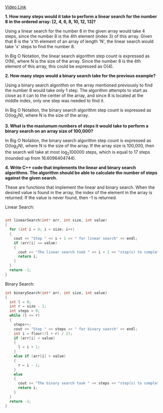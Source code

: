 [Video Link](https://youtu.be/43rerEKBVbI)

**1. How many steps would it take to perform a linear search for the number 8 in the ordered array: [2, 4, 6, 8, 10, 12, 13]?**

Using a linear search for the number 8 in the given array would take 4 steps, since the number 8 is the 4th element (index 3) of this array. Given that 8 is the 'x'th element of an array of length 'N', the linear search would take 'x' steps to find the number 8.

In Big O Notation, the linear search algorithm step count is expressed as O(N), where N is the size of the array. Since the number 8 is the 4th element of this array, this could be expressed as O(4).

**2. How many steps would a binary search take for the previous example?**

Using a binary search algorithm on the array mentioned previously to find the number 8 would take only 1 step. The algorithm attempts to start as close as it can to the center of the array, and since 8 is located at the middle index, only one step was needed to find it.

In Big O Notation, the binary search algorithm step count is expressed as O(log<sub>2</sub>N), where N is the size of the array.

**3. What is the maxiumum numbers of steps it would take to perform a binary search on an array size of 100,000?**

In Big O Notation, the binary search algorithm step count is expressed as O(log<sub>2</sub>N), where N is the size of the array. If the array size is 100,000, then the search will take at most log<sub>2</sub>100000 steps, which is equal to 17 steps (rounded up from 16.6096404744).

**4. Write C++ code that implements the linear and binary search algorithms. The algorithm should be able to calculate the number of steps against the given search.**

These are functions that implement the linear and binary search. When the desired value is found in the array, the index of the element in the array is returned. If the value is never found, then -1 is returned.

Linear Search:
```cpp

int linearSearch(int* arr, int size, int value)
{
  for (int i = 0; i < size; i++)
  {
    cout << "Step " << i + 1 << " for linear search" << endl;
    if (arr[i] == value)
    {
      cout << "The linear search took " << i + 1 << "step(s) to complete!" << endl;
      return i;
    }
  }
  return -1;
}
```

Binary Search:
```cpp
int binarySearch(int* arr, int size, int value)
{
  int l = 0;
  int r = size - 1;
  int steps = 0;
  while (l <= r)
  {
    steps++;
    cout << "Step " << steps << " for binary search" << endl;
    int i = floor((l + r) / 2);
    if (arr[i] < value)
    {
      l = i + 1;
    }
    else if (arr[i] > value)
    {
      r = i - 1;
    }
    else
    {
      cout << "The binary search took " << steps << "step(s) to complete!" << endl;
      return i;
    }
  }
  return -1;
}
```
